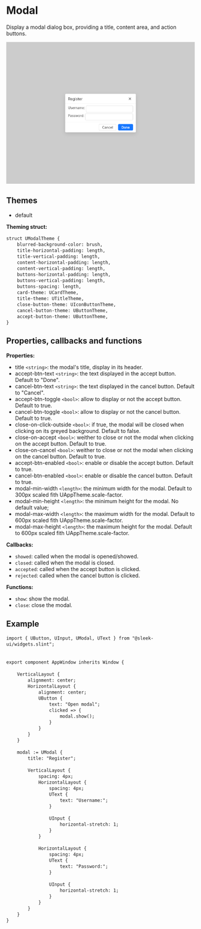 
# Modal
Display a modal dialog box, providing a title, content area, and action buttons.    

![modal presentation](images/modal.png)

## Themes
- default

**Theming struct:**
```slint
struct UModalTheme {
	blurred-background-color: brush,
	title-horizontal-padding: length,
	title-vertical-padding: length,
	content-horizontal-padding: length,
	content-vertical-padding: length,
	buttons-horizontal-padding: length,
	buttons-vertical-padding: length,
	buttons-spacing: length,
	card-theme: UCardTheme,
	title-theme: UTitleTheme,
	close-button-theme: UIconButtonTheme,
	cancel-button-theme: UButtonTheme,
	accept-button-theme: UButtonTheme,
}
```
  
## Properties, callbacks and functions

**Properties:**
- title `<string>`: the modal's title, display in its header.
- accept-btn-text `<string>`: the text displayed in the accept button. Default to "Done".
- cancel-btn-text `<string>`: the text displayed in the cancel button. Default to "Cancel".
- accept-btn-toggle `<bool>`: allow to display or not the accept button. Default to true.
- cancel-btn-toggle `<bool>`: allow to display or not the cancel button. Default to true.
- close-on-click-outside `<bool>`: if true, the modal will be closed when clicking on its greyed background. Default to false.
- close-on-accept `<bool>`: weither to close or not the modal when clicking on the accept button. Default to true.
- close-on-cancel `<bool>`: weither to close or not the modal when clicking on the cancel button. Default to true.
- accept-btn-enabled `<bool>`: enable or disable the accept button. Default to true.
- cancel-btn-enabled `<bool>`: enable or disable the cancel button. Default to true.
- modal-min-width `<length>`: the minimum width for the modal. Default to 300px scaled fith UAppTheme.scale-factor.
- modal-min-height `<length>`: the minimum height for the modal. No default value;
- modal-max-width `<length>`: the maximum width for the modal. Default to 600px scaled fith UAppTheme.scale-factor.
- modal-max-height `<length>`: the maximum height for the modal. Default to 600px scaled fith UAppTheme.scale-factor.

**Callbacks:**
- `showed`: called when the modal is opened/showed.
- `closed`: called when the modal is closed.
- `accepted`: called when the accept button is clicked.
- `rejected`: called when the cancel button is clicked.

**Functions:**
- `show`: show the modal.
- `close`: close the modal.

## Example
```slint
import { UButton, UInput, UModal, UText } from "@sleek-ui/widgets.slint";


export component AppWindow inherits Window {
	
    VerticalLayout {
        alignment: center;
        HorizontalLayout {
            alignment: center;
            UButton {
                text: "Open modal";
                clicked => {
                    modal.show();
                }
            }
        }
    }

    modal := UModal {
        title: "Register";

        VerticalLayout {
            spacing: 4px;
            HorizontalLayout {
                spacing: 4px;
                UText {
                    text: "Username:";
                }

                UInput {
                    horizontal-stretch: 1;
                }
            }

            HorizontalLayout {
                spacing: 4px;
                UText {
                    text: "Password:";
                }

                UInput {
                    horizontal-stretch: 1;
                }
            }
        }
    }
}
```